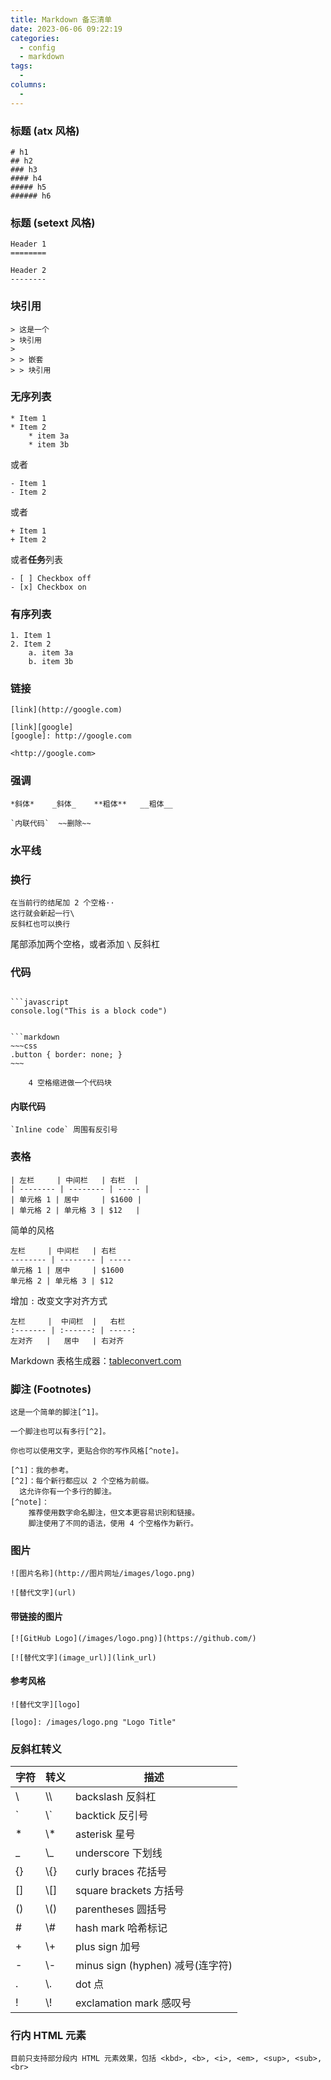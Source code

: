```yaml
---
title: Markdown 备忘清单
date: 2023-06-06 09:22:19
categories:
  - config
  - markdown
tags:
  - 
columns:
  - 
---
```

### 标题 (atx 风格)

```
# h1
## h2
### h3
#### h4
##### h5
###### h6
```

### 标题 (setext 风格)

```
Header 1
========
```

```
Header 2
--------
```

### 块引用

```
> 这是一个
> 块引用
>
> > 嵌套
> > 块引用
```

### 无序列表

```
* Item 1
* Item 2
    * item 3a
    * item 3b
```

或者

```
- Item 1
- Item 2
```

或者

```
+ Item 1
+ Item 2
```

或者**任务**列表

```
- [ ] Checkbox off
- [x] Checkbox on
```

### 有序列表

```
1. Item 1
2. Item 2
    a. item 3a
    b. item 3b
```

### 链接

```
[link](http://google.com)

[link][google]
[google]: http://google.com

<http://google.com>
```

### 强调

```
*斜体*    _斜体_    **粗体**   __粗体__

`内联代码`  ~~删除~~
```

### 水平线

### 换行

```
在当前行的结尾加 2 个空格··
这行就会新起一行\
反斜杠也可以换行
```

尾部添加两个空格，或者添加 `\` 反斜杠

### 代码

````

```javascript
console.log("This is a block code")
````

````

```markdown
~~~css
.button { border: none; }
~~~
````

```
    4 空格缩进做一个代码块
```

#### 内联代码

```
`Inline code` 周围有反引号
```

### 表格

```
| 左栏     | 中间栏   | 右栏  |
| -------- | -------- | ----- |
| 单元格 1 | 居中     | $1600 |
| 单元格 2 | 单元格 3 | $12   |
```

简单的风格

```
左栏     | 中间栏   | 右栏  
-------- | -------- | -----
单元格 1 | 居中     | $1600
单元格 2 | 单元格 3 | $12 
```

增加 `:` 改变文字对齐方式

```
左栏     |  中间栏  |   右栏 
:------- | :------: | -----: 
左对齐   |   居中   | 右对齐
```

Markdown 表格生成器：[tableconvert.com](https://tableconvert.com/)

### 脚注 (Footnotes)

```
这是一个简单的脚注[^1]。

一个脚注也可以有多行[^2]。

你也可以使用文字，更贴合你的写作风格[^note]。

[^1]：我的参考。
[^2]：每个新行都应以 2 个空格为前缀。
  这允许你有一个多行的脚注。
[^note]：
    推荐使用数字命名脚注，但文本更容易识别和链接。
    脚注使用了不同的语法，使用 4 个空格作为新行。
```

### 图片

```
![图片名称](http://图片网址/images/logo.png)

![替代文字](url)
```

#### 带链接的图片

```
[![GitHub Logo](/images/logo.png)](https://github.com/)

[![替代文字](image_url)](link_url)
```

#### 参考风格

```
![替代文字][logo]

[logo]: /images/logo.png "Logo Title"
```

### 反斜杠转义

| 字符 | 转义 | 描述 |
| --- | --- | --- |
| \\ | \\\\ | backslash 反斜杠 |
| \` | \\\` | backtick 反引号 |
| \* | \\\* | asterisk 星号 |
| \_ | \\\_ | underscore 下划线 |
| {} | \\{} | curly braces 花括号 |
| \[\] | \\\[\] | square brackets 方括号 |
| () | \\() | parentheses 圆括号 |
| # | \\# | hash mark 哈希标记 |
| + | \\+ | plus sign 加号 |
| \- | \\- | minus sign (hyphen) 减号(连字符) |
| . | \\. | dot 点 |
| ! | \\! | exclamation mark 感叹号 |

### 行内 HTML 元素

```
目前只支持部分段内 HTML 元素效果，包括 <kbd>, <b>, <i>, <em>, <sup>, <sub>, <br>
```